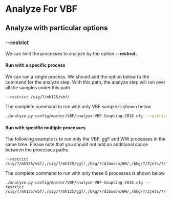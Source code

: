 # Analyze For VBF

## Analyze with particular options

### --restrict

We can limit the processes to analyze by the option **--restrict.** 

#### Run with a specific process

We can run a single process. We should add the option below to the command for the analyze step. With this path, the analyze step will run over all the samples under this path 

```text
--restrict /sig/?/mh125/vbf/
```

The complete command to run with only VBF sample is shown below

```bash
./analyze.py config/master/VBF/analyze-VBF-Coupling-2018.cfg --restrict /sig/?/mh125/vbf/
```

#### Run with specific multiple processes

The following example is to run only the VBF, ggF and WW processes in the same time. Please note that you should not add an additional space between the processes paths. 

```text
--restrict /sig/?/mh125/vbf/,/sig/?/mh125/ggf/,/bkg/?/diboson/WW/,/bkg/?/Zjets/?/?/tt/,/bkg/?/top/ttbar/,/bkg/?/top/singletop/Wt
```

The complete command to run with only these 6 processes is shown below

```
./analyze.py config/master/VBF/analyze-VBF-Coupling-2018.cfg --restrict /sig/?/mh125/vbf/,/sig/?/mh125/ggf/,/bkg/?/diboson/WW/,/bkg/?/Zjets/?/?/tt/,/bkg/?/top/ttbar/,/bkg/?/top/singletop/Wt
```

